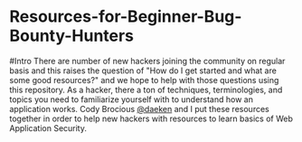 # Resources-for-Beginner-Bug-Bounty-Hunters
#Intro
There are number of new hackers joining the community on regular basis and this raises the question of "How do I get started and what are some good resources?" and we hope to help with those questions using this repository. 
As a hacker, there a ton of techniques, terminologies, and topics you need to familiarize yourself with to understand how an application works. Cody Brocious [@daeken](http://twitter.com/daeken) and I put these resources together in order to help new hackers with resources to learn basics of Web Application Security. 
